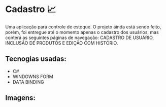 # Cadastro 📈

Uma aplicação para controle de estoque.
O projeto ainda está sendo feito, porém, foi entregue até o momento apenas o cadastro dos usuários, mas conterá as seguintes páginas de navegação: CADASTRO DE USUÁRIO, INCLUSÃO DE PRODUTOS E EDIÇÃO COM HISTÓRIO.

## Tecnogias usadas: 
* C#
* WINDOWNS FORM
* DATA BINDING

## Imagens:


